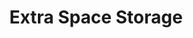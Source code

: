 ---
title: "Extra Space Storage"
url: /baton-rouge/extra-space-storage-industriplex-boulevard/
shop: storage rental
---